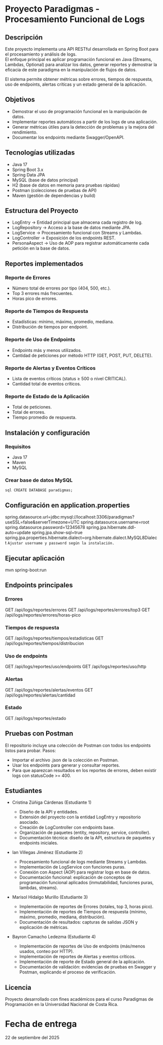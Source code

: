 # Proyecto Paradigmas - Procesamiento Funcional de Logs

## Descripción
Este proyecto implementa una API RESTful desarrollada en Spring Boot para el procesamiento y análisis de logs.  
El enfoque principal es aplicar programación funcional en Java (Streams, Lambdas, Optional) para analizar los datos, generar reportes y demostrar la eficacia de este paradigma en la manipulación de flujos de datos.

El sistema permite obtener métricas sobre errores, tiempos de respuesta, uso de endpoints, alertas críticas y un estado general de la aplicación.

## Objetivos
- Demostrar el uso de programación funcional en la manipulación de datos.
- Implementar reportes automáticos a partir de los logs de una aplicación.
- Generar métricas útiles para la detección de problemas y la mejora del rendimiento.
- Documentar los endpoints mediante Swagger/OpenAPI.

## Tecnologías utilizadas
- Java 17
- Spring Boot 3.x
- Spring Data JPA
- MySQL (base de datos principal)
- H2 (base de datos en memoria para pruebas rápidas)
- Postman (colecciones de pruebas de API)
- Maven (gestión de dependencias y build)

## Estructura del Proyecto
- LogEntry → Entidad principal que almacena cada registro de log.
- LogRepository → Acceso a la base de datos mediante JPA.
- LogService → Procesamiento funcional con Streams y Lambdas.
- LogController → Exposición de los endpoints REST.
- PersonaAspect → Uso de AOP para registrar automáticamente cada petición en la base de datos.

## Reportes implementados

### Reporte de Errores
- Número total de errores por tipo (404, 500, etc.).
- Top 3 errores más frecuentes.
- Horas pico de errores.

### Reporte de Tiempos de Respuesta
- Estadísticas: mínimo, máximo, promedio, mediana.
- Distribución de tiempos por endpoint.

### Reporte de Uso de Endpoints
- Endpoints más y menos utilizados.
- Cantidad de peticiones por método HTTP (GET, POST, PUT, DELETE).

### Reporte de Alertas y Eventos Críticos
- Lista de eventos críticos (status ≥ 500 o nivel CRITICAL).
- Cantidad total de eventos críticos.

### Reporte de Estado de la Aplicación
- Total de peticiones.
- Total de errores.
- Tiempo promedio de respuesta.

## Instalación y configuración

### Requisitos
- Java 17
- Maven
- MySQL

### Crear base de datos MySQL
``sql
CREATE DATABASE paradigmas;``
## Configuración en application.properties
spring.datasource.url=jdbc:mysql://localhost:3306/paradigmas?useSSL=false&serverTimezone=UTC
spring.datasource.username=root
spring.datasource.password=12345678
spring.jpa.hibernate.ddl-auto=update
spring.jpa.show-sql=true
spring.jpa.properties.hibernate.dialect=org.hibernate.dialect.MySQL8Dialect
``Ajustar username y password según la instalación.``

## Ejecutar aplicación
mvn spring-boot:run

## Endpoints principales
### Errores
GET /api/logs/reportes/errores
GET /api/logs/reportes/errores/top3
GET /api/logs/reportes/errores/horas-pico

### Tiempos de respuesta
GET /api/logs/reportes/tiempos/estadisticas
GET /api/logs/reportes/tiempos/distribucion

### Uso de endpoints
GET /api/logs/reportes/uso/endpoints
GET /api/logs/reportes/uso/http

### Alertas
GET /api/logs/reportes/alertas/eventos
GET /api/logs/reportes/alertas/cantidad

### Estado
GET /api/logs/reportes/estado

## Pruebas con Postman
El repositorio incluye una colección de Postman con todos los endpoints listos para probar.
Pasos:
- Importar el archivo .json de la colección en Postman.
- Usar los endpoints para generar y consultar reportes.
- Para que aparezcan resultados en los reportes de errores, deben existir logs con statusCode >= 400.
  
## Estudiantes

- Cristina Zúñiga Cárdenas (Estudiante 1)  
  - Diseño de la API y entidades.  
  - Extensión del proyecto con la entidad LogEntry y repositorio asociado.  
  - Creación de LogController con endpoints base.  
  - Organización de paquetes (entity, repository, service, controller).  
  - Documentación técnica: diseño de la API, estructura de paquetes y endpoints iniciales.  

- Ian Villegas Jiménez (Estudiante 2)  
  - Procesamiento funcional de logs mediante Streams y Lambdas.  
  - Implementación de LogService con funciones puras.  
  - Conexión con Aspect (AOP) para registrar logs en base de datos.  
  - Documentación funcional: explicación de conceptos de programación funcional aplicados (inmutabilidad, funciones puras, lambdas, streams).  

- Marisol Hidalgo Murillo (Estudiante 3)  
  - Implementación de reportes de Errores (totales, top 3, horas pico).  
  - Implementación de reportes de Tiempos de respuesta (mínimo, máximo, promedio, mediana, distribución).  
  - Documentación de resultados: capturas de salidas JSON y explicación de métricas.  

- Bayron Camacho Ledezma (Estudiante 4)  
  - Implementación de reportes de Uso de endpoints (más/menos usados, conteo por HTTP).  
  - Implementación de reportes de Alertas y eventos críticos.  
  - Implementación de reporte de Estado general de la aplicación.  
  - Documentación de validación: evidencias de pruebas en Swagger y Postman, explicando el proceso de verificación.  

## Licencia
Proyecto desarrollado con fines académicos para el curso Paradigmas de Programación en la Universidad Nacional de Costa Rica.

# Fecha de entrega
22 de septiembre del 2025
